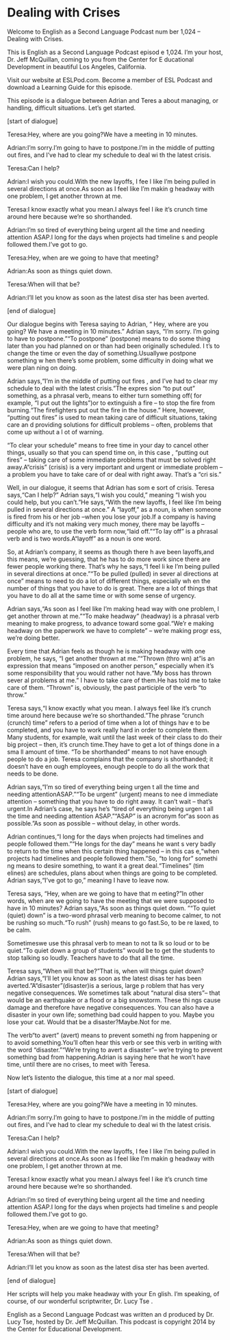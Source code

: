 # Dealing with Crises

Welcome to English as a Second Language Podcast num ber 1,024 – Dealing with Crises.

This is English as a Second Language Podcast episod e 1,024. I’m your host, Dr. Jeff McQuillan, coming to you from the Center for E ducational Development in beautiful Los Angeles, California.

Visit our website at ESLPod.com. Become a member of  ESL Podcast and download a Learning Guide for this episode.

This episode is a dialogue between Adrian and Teres a about managing, or handling, difficult situations. Let’s get started.

[start of dialogue]

Teresa:Hey, where are you going?We have a meeting in 10 minutes.

Adrian:I’m sorry.I’m going to have to postpone.I’m in the middle of putting out fires, and I’ve had to clear my schedule to deal wi th the latest crisis.

Teresa:Can I help?

Adrian:I wish you could.With the new layoffs, I fee l like I’m being pulled in several directions at once.As soon as I feel like I’m makin g headway with one problem, I get another thrown at me.

Teresa:I know exactly what you mean.I always feel l ike it’s crunch time around here because we’re so shorthanded.

Adrian:I’m so tired of everything being urgent all the time and needing attention ASAP.I long for the days when projects had timeline s and people followed them.I’ve got to go.

Teresa:Hey, when are we going to have that meeting?

Adrian:As soon as things quiet down.

Teresa:When will that be?

Adrian:I’ll let you know as soon as the latest disa ster has been averted.

 [end of dialogue]

Our dialogue begins with Teresa saying to Adrian, “ Hey, where are you going? We have a meeting in 10 minutes.” Adrian says, “I’m  sorry. I’m going to have to postpone.”“To postpone” (postpone) means to do some thing later than you had planned on or than had been originally scheduled. I t’s to change the time or even the day of something.Usuallywe postpone something w hen there’s some problem, some difficulty in doing what we were plan ning on doing.

Adrian says,“I’m in the middle of putting out fires , and I’ve had to clear my schedule to deal with the latest crisis.”The expres sion “to put out” something, as a phrasal verb, means to either turn something off( for example, “I put out the lights”)or to extinguish a fire – to stop the fire from burning.“The firefighters put out the fire in the house.” Here, however, “putting  out fires” is used to mean taking care of difficult situations, taking care an d providing solutions for difficult problems – often, problems that come up without a l ot of warning.

“To clear your schedule” means to free time in your  day to cancel other things, usually so that you can spend time on, in this case , “putting out fires” – taking care of some immediate problems that must be solved  right away.A“crisis” (crisis) is a very important and urgent or immediate problem  – a problem you have to take care of or deal with right away. That’s a “cri sis.”

Well, in our dialogue, it seems that Adrian has som e sort of crisis. Teresa says,“Can I help?” Adrian says,“I wish you could,” meaning “I wish you could help, but you can’t.”He says,“With the new layoffs,  I feel like I’m being pulled in several directions at once.” A “layoff,” as a noun,  is when someone is fired from his or her job –when you lose your job.If a company  is having difficulty and it’s not making very much money, there may be layoffs – people who are, to use the verb form now,“laid off.”“To lay off” is a phrasal verb and is two words.A“layoff” as a noun is one word.

So, at Adrian’s company, it seems as though there h ave been layoffs,and this means, we’re guessing, that he has to do more work since there are fewer people working there. That’s why he says,“I feel li ke I’m being pulled in several directions at once.”“To be pulled (pulled) in sever al directions at once” means to need to do a lot of different things, especially wh en the number of things that you have to do is great. There are a lot of things that  you have to do all at the same time or with some sense of urgency.

Adrian says,“As soon as I feel like I’m making head way with one problem, I get another thrown at me.”“To make headway” (headway) is a phrasal verb meaning to make progress, to advance toward some goal.“We’r e making headway on the paperwork we have to complete” – we’re making progr ess, we’re doing better.

Every time that Adrian feels as though he is making  headway with one problem, he says, “I get another thrown at me.”“Thrown (thro wn) at”is an expression that means “imposed on another person,” especially when it’s some responsibility that you would rather not have.“My boss has thrown sever al problems at me.” I have to take care of them.He has told me to take care of  them. “Thrown” is, obviously, the past participle of the verb “to throw.”

Teresa says,“I know exactly what you mean. I always  feel like it’s crunch time around here because we’re so shorthanded.”The phrase “crunch (crunch) time” refers to a period of time when a lot of things hav e to be completed, and you have to work really hard in order to complete them.  Many students, for example, wait until the last week of their class to do their  big project – then, it’s crunch time.They have to get a lot of things done in a sma ll amount of time. “To be shorthanded” means to not have enough people to do a job. Teresa complains that the company is shorthanded; it doesn’t have en ough employees, enough people to do all the work that needs to be done.

Adrian says,“I’m so tired of everything being urgen t all the time and needing attentionASAP.”“To be urgent” (urgent) means to nee d immediate attention – something that you have to do right away. It can’t wait – that’s urgent.In Adrian’s case, he says he’s “tired of everything being urgen t all the time and needing attention ASAP.”“ASAP” is an acronym for“as soon as  possible.”As soon as possible – without delay, in other words.

Adrian continues,“I long for the days when projects  had timelines and people followed them.”“He longs for the day” means he want s very badly to return to the time when this certain thing happened – in this cas e,“when projects had timelines and people followed them.”So, “to long for” somethi ng means to desire something, to want it a great deal.“Timelines” (tim elines) are schedules, plans about when things are going to be completed. Adrian  says,“I’ve got to go,” meaning I have to leave now.

Teresa says, “Hey, when are we going to have that m eeting?”In other words, when are we going to have the meeting that we were supposed to have in 10 minutes? Adrian says,“As soon as things quiet down. ”“To quiet (quiet) down” is a two-word phrasal verb meaning to become calmer, to not be rushing so much.“To rush” (rush) means to go fast.So, to be re laxed, to be calm.

Sometimeswe use this phrasal verb to mean to not ta lk so loud or to be quiet.“To quiet down a group of students” would be to get the  students to stop talking so loudly. Teachers have to do that all the time.

Teresa says,“When will that be?”That is, when will things quiet down? Adrian says,“I’ll let you know as soon as the latest disas ter has been averted.”A“disaster”(disaster)is a serious, large p roblem that has very negative consequences. We sometimes talk about “natural disa sters”– that would be an earthquake or a flood or a big snowstorm. These thi ngs cause damage and therefore have negative consequences. You can also have a disaster in your own life; something bad could happen to you. Maybe you lose your cat. Would that be a disaster?Maybe.Not for me.

The verb“to avert” (avert) means to prevent somethi ng from happening or to avoid something.You’ll often hear this verb or see this verb in writing with the word “disaster.”“We’re trying to avert a disaster”–  we’re trying to prevent something bad from happening.Adrian is saying here that he won’t have time, until there are no crises, to meet with Teresa.

Now let’s listento the dialogue, this time at a nor mal speed.

[start of dialogue]

Teresa:Hey, where are you going?We have a meeting in 10 minutes.

Adrian:I’m sorry.I’m going to have to postpone.I’m in the middle of putting out fires, and I’ve had to clear my schedule to deal wi th the latest crisis.

Teresa:Can I help?

Adrian:I wish you could.With the new layoffs, I fee l like I’m being pulled in several directions at once.As soon as I feel like I’m makin g headway with one problem, I get another thrown at me.

Teresa:I know exactly what you mean.I always feel l ike it’s crunch time around here because we’re so shorthanded.

Adrian:I’m so tired of everything being urgent all the time and needing attention ASAP.I long for the days when projects had timeline s and people followed them.I’ve got to go.

Teresa:Hey, when are we going to have that meeting?

 Adrian:As soon as things quiet down.

Teresa:When will that be?

Adrian:I’ll let you know as soon as the latest disa ster has been averted.

[end of dialogue]

Her scripts will help you make headway with your En glish. I’m speaking, of course, of our wonderful scriptwriter, Dr. Lucy Tse .



English as a Second Language Podcast was written an d produced by Dr. Lucy Tse, hosted by Dr. Jeff McQuillan. This podcast is copyright 2014 by the Center for Educational Development.

